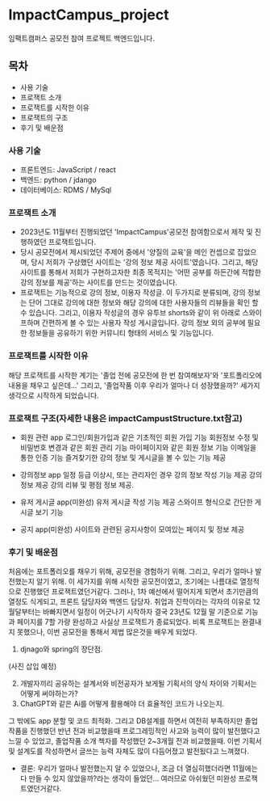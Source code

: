 # ImpactCampus_project
임팩트캠퍼스 공모전 참여 프로젝트 백엔드입니다.

## 목차
- 사용 기술
- 프로잭트 소개
- 프로잭트를 시작한 이유
- 프로잭트의 구조
- 후기 및 배운점

### 사용 기술
- 프론트엔드: JavaScript / react
- 백엔드: python / jdango
- 데이터베이스: RDMS / MySql

### 프로잭트 소개
- 2023년도 11월부터 진행되었던 'ImpactCampus'공모전 참여함으로서 제작 및 진행하였던 프로잭트입니다.
- 당시 공모전에서 제시되었던 주제어 중에서 '양질의 교육'을 메인 컨셉으로 잡았으며, 당시 저희가 구상했던 사이트는 '강의 정보 제공 사이트'였습니다. 그리고, 해당 사이트를 통해서 저희가 구현하고자한 최종 목적지는 '어떤 공부를 하든간에 적합한 강의 정보를 제공'하는 사이트를 만드는 것이였습니다.
- 프로잭트는 기능적으로 강의 정보, 이용자 작성글. 이 두가지로 분류되며, 강의 정보는 단어 그대로 강의에 대한 정보와 해당 강의에 대한 사용자들의 리뷰들을 확인 할 수 있습니다. 그리고, 이용자 작성글의 경우 유투브 shorts와 같이 위 아래로 스와이프하며 간편하게 볼 수 있는 사용자 작성 게시글입니다. 강의 정보 외의 공부에 필요한 정보들을 공유하기 위한 커뮤니티 형태의 서비스 및 기능입니다.

### 프로잭트를 시작한 이유
해당 프로잭트를 시작한 계기는 '졸업 전에 공모전에 한 번 참여해보자'와 '포트폴리오에 내용을 채우고 싶은데...' 그리고, '졸업작품 이후 우리가 얼마나 더 성장했을까?' 세가지 생각으로 시작하게 되었습니다.

### 프로잭트 구조(자세한 내용은 impactCampustStructure.txt참고)
- 회원 관련 app
로그인/회원가입과 같은 기초적인 회원 가입 기능
회원정보 수정 및 비밀번호 변경과 같은 회원 관리 기능
마이페이지와 같은 회원 정보 기능
이메일을 통한 인증 기능
즐겨찾기한 강의 정보 및 게시글을 볼 수 있는 기능 제공

- 강의정보 app
일정 등급 이상시, 또는 관리자인 경우 강의 정보 작성 기능 제공
강의 정보 제공 
강의 리뷰 및 평점 정보 제공.

- 유저 게시글 app(미완성)
유저 게시글 작성 기능 제공
스와이프 형식으로 간단한 게시글 보기 기능

- 공지 app(미완성)
사이트와 관련된 공지사항이 모여있는 페이지 및 정보 제공

### 후기 및 배운점
처음에는 포트폴리오를 채우기 위해, 공모전을 경험하기 위해. 그리고, 우리가 얼마나 발전했는지 알기 위해. 이 세가지를 위해 시작한 공모전이였고, 초기에는 나름대로 열정적으로 진행했던 프로잭트였던거같다. 그러나, 1차 예선에서 떨어지게 되면서 초기만큼의 열정도 식게되고, 프론트 담당자와 백엔드 담당자. 취업과 진학이라는 각자의 이유로 12월달부터는 바빠지면서 일정이 어긋나기 시작하자 결국 23년도 12월 말 기준으로 기능과 페이지를 7할 가량 완성하고 사실상 프로잭트가 종료되었다.
비록 프로잭트는 완결내지 못했으나, 이번 공모전을 통해서 제법 많은것을 배우게 되었다.

1. djnago와 spring의 장단점.

(사진 삽입 예정)

2. 개발자끼리 공유하는 설계서와 비전공자가 보게될 기획서의 양식 차이와 기획서는 어떻게 써야하는가?
3. ChatGPT와 같은 Ai를 어떻게 활용해야 더 효율적인 코드가 나오는지.



그 밖에도 app 분할 및 코드 최적화. 그리고 DB설계를 하면서 여전히 부족하지만 졸업작품을 진행했던 반년 전과 비교했을때 프로그레밍적인 사고와 능력이 많이 발전했다고 느낄 수 있었고, 졸업작품 소개 첵자를 작성했던 2~3개월 전과 비교했을때. 이번 기획서 및 설계도를 작성하면서 글쓰는 능력 자체도 많이 다듬어졌고 발전됬다고 느껴졌다.



- 결론: 우리가 얼마나 발전했는지 알 수 있었으나, 조금 더 열심히했더라면 11월에는 다 만들 수 있지 않았을까?라는 생각이 들었던... 여러므로 아쉬웠던 미완성 프로잭트였던거같다.
